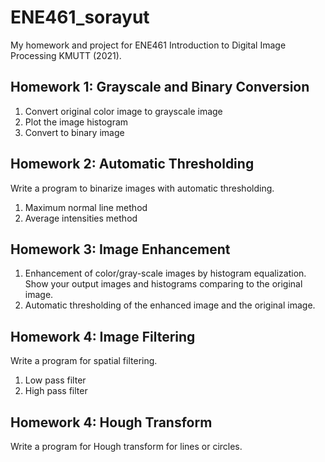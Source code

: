 # ENE461_sorayut
My homework and project for ENE461 Introduction to Digital Image Processing KMUTT (2021).

## Homework 1: Grayscale and Binary Conversion
1. Convert original color image to grayscale image
2. Plot the image histogram
3. Convert to binary image

## Homework 2: Automatic Thresholding
Write a program to binarize images with automatic thresholding.
1. Maximum normal line method
2. Average intensities method

## Homework 3: Image Enhancement
1. Enhancement of color/gray-scale images by histogram equalization. Show your output images and histograms comparing to the original image.
2. Automatic thresholding of the enhanced image and the original image.

## Homework 4: Image Filtering
Write a program for spatial filtering.
1. Low pass filter
2. High pass filter

## Homework 4: Hough Transform
Write a program for Hough transform for lines or circles.
